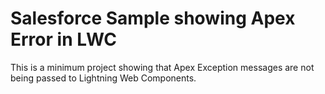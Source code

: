 # Salesforce Sample showing Apex Error in LWC

This is a minimum project showing that Apex Exception messages are not being passed to Lightning Web Components.
